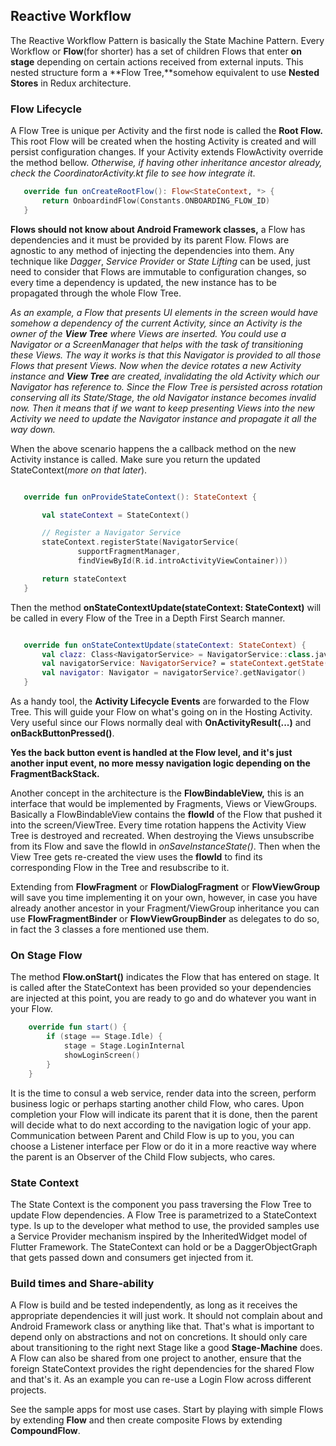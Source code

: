 
 ## Reactive Workflow
 The Reactive Workflow Pattern is basically the State Machine Pattern. Every Workflow or 
 **Flow**(for shorter) has a set of children Flows that enter **on stage** depending on certain
 actions received from external inputs. This nested structure form a **Flow Tree,**somehow
 equivalent to use **Nested Stores** in Redux architecture.
 
 ### Flow Lifecycle
 A Flow Tree is unique per Activity and the first node is called the **Root Flow.** This root Flow
 will be created when the hosting Activity is created and will persist configuration changes.
 If your Activity extends FlowActivity override the method bellow.
 *Otherwise, if having other inheritance ancestor already, check the CoordinatorActivity.kt file to see
 how integrate it*.
 
 ```kotlin
    override fun onCreateRootFlow(): Flow<StateContext, *> {
        return OnboardindFlow(Constants.ONBOARDING_FLOW_ID)
    }
 ```
 
 **Flows should not know about Android Framework classes,** a Flow has dependencies and it must be provided
 by its parent Flow. Flows are agnostic to any method of injecting the dependencies into them. Any
 technique like *Dagger*, *Service Provider* or *State Lifting* can be used, just need to consider
 that Flows are immutable to configuration changes, so every time a dependency is updated, the new
 instance has to be propagated through the whole Flow Tree.
 
 *As an example, a Flow that presents UI elements in the screen would have somehow a dependency of
 the current Activity, since an Activity is the owner of the **View Tree** where Views are inserted.
 You could use a Navigator or a ScreenManager that helps with the task of transitioning these Views.
 The way it works is that this Navigator is provided to all those Flows that present Views.
 Now when the device rotates a new Activity instance and **View Tree** are created, invalidating 
 the old Activity which our Navigator has reference to. Since the Flow Tree is persisted across
 rotation conserving all its State/Stage, the old Navigator instance becomes invalid now. Then it
 means that if we want to keep presenting Views into the new Activity we need to update the
 Navigator instance and propagate it all the way down.*
 
 When the above scenario happens the a callback method on the new Activity instance is called. Make
 sure you return the updated StateContext(*more on that later*).
 ```kotlin

    override fun onProvideStateContext(): StateContext {

        val stateContext = StateContext()

        // Register a Navigator Service
        stateContext.registerState(NavigatorService(
                supportFragmentManager,
                findViewById(R.id.introActivityViewContainer)))

        return stateContext
    }

 ```
 
 Then the method **onStateContextUpdate(stateContext: StateContext)** will be called in every Flow
 of the Tree in a Depth First Search manner.
 ```kotlin

    override fun onStateContextUpdate(stateContext: StateContext) {
        val clazz: Class<NavigatorService> = NavigatorService::class.java
        val navigatorService: NavigatorService? = stateContext.getState(clazz, Constants.DEFAULT_NAVIGATOR_SERVICE_ID)
        val navigator: Navigator = navigatorService?.getNavigator()
    }
 ```
 As a handy tool, the **Activity Lifecycle Events** are forwarded to the Flow Tree. This will 
 guide your Flow on what's going on in the Hosting Activity. Very useful since our Flows normally
 deal with **OnActivityResult(...)** and **onBackButtonPressed()**.
 
 **Yes the back button event is handled at the Flow level, and it's just another input event, no
 more messy navigation logic depending on the FragmentBackStack.**
 
 
 Another concept in the architecture is the **FlowBindableView,** this is an interface that would be
 implemented by Fragments, Views or ViewGroups. Basically a FlowBindableView contains the **flowId**
 of the Flow that pushed it into the screen/ViewTree. Every time rotation happens the Activity
 View Tree is destroyed and recreated. When destroying the Views unsubscribe from its Flow and save
 the flowId in *onSaveInstanceState()*. Then when the View Tree gets re-created the view uses the
 **flowId** to find its corresponding Flow in the Tree and resubscribe to it.
 
 Extending from **FlowFragment** or **FlowDialogFragment** or **FlowViewGroup** will save you time
 implementing it on your own, however, in case you have already another ancestor in your
 Fragment/ViewGroup inheritance you can use **FlowFragmentBinder** or **FlowViewGroupBinder** as
 delegates to do so, in fact the 3 classes a fore mentioned use them.
 
 
 ### On Stage Flow
 The method **Flow.onStart()** indicates the Flow that has entered on stage. It is called after the
 StateContext has been provided so your dependencies are injected at this point, you are ready to go
 and do whatever you want in your Flow.
 ```kotlin
     override fun start() {
         if (stage == Stage.Idle) {
             stage = Stage.LoginInternal
             showLoginScreen()
         }
     }
 ```
 It is the time to consul a web service, render data into the screen, perform business logic or
 perhaps starting another child Flow, who cares.
 Upon completion your Flow will indicate its parent that it is done, then the parent will decide
 what to do next according to the navigation logic of your app. Communication between Parent and
 Child Flow is up to you, you can choose a Listener interface per Flow or do it in a more reactive
 way where the parent is an Observer of the Child Flow subjects, who cares.
 
 
 ### State Context
 The State Context is the component you pass traversing the Flow Tree to update Flow dependencies.
 A Flow Tree is parametrized to a StateContext type. Is up to the developer what method to use, the
 provided samples use a Service Provider mechanism inspired by the InheritedWidget model of Flutter
 Framework. 
 The StateContext can hold or be a DaggerObjectGraph that gets passed down and consumers get
 injected from it.
 
 
 ### Build times and Share-ability
 A Flow is build and be tested independently, as long as it receives the appropriate dependencies
 it will just work. It should not complain about and Android Framework class or anything like that.
 That's what is important to depend only on abstractions and not on concretions. It should only care
 about transitioning to the right next Stage like a good **Stage-Machine** does.
 A Flow can also be shared from one project to another, ensure that the foreign StateContext
 provides the right dependencies for the shared Flow and that's it.
 As an example you can re-use a Login Flow across different projects.
 
 See the sample apps for most use cases. Start by playing with simple Flows by extending **Flow**
 and then create composite Flows by extending **CompoundFlow**.
